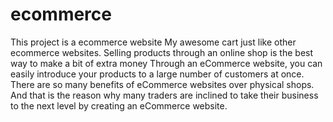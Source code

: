 # ecommerce
This project is a ecommerce website My awesome cart just like other ecommerce websites. Selling products through an online shop is the best way to make a bit of extra money
Through an eCommerce website, you can easily introduce your products to a large number of customers at once. There are so many benefits of eCommerce websites over physical shops. And that is the reason why many traders are inclined to take their business to the next level by creating an eCommerce website.
